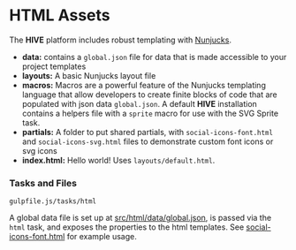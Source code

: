 # HTML Assets
The **HIVE** platform includes robust templating with [Nunjucks](https://mozilla.github.io/nunjucks/). 

- **data:** contains a `global.json` file for data that is made accessible to your project templates
- **layouts:** A basic Nunjucks layout file
- **macros:** Macros are a powerful feature of the Nunjucks templating language that allow developers to create finite blocks of code that are populated with json data `global.json`.  A default **HIVE** installation contains a helpers file with a `sprite` macro for use with the SVG Sprite task.
- **partials:** A folder to put shared partials, with `social-icons-font.html` and `social-icons-svg.html` files to demonstrate custom font icons or svg icons
- **index.html:** Hello world! Uses `layouts/default.html`.

### Tasks and Files
```
gulpfile.js/tasks/html
```

A global data file is set up at [src/html/data/global.json](src/html/data/global.json), is passed via the `html` task, and exposes the properties to the html templates. See [social-icons-font.html](src/html/shared/social-icons-font.html) for example usage.